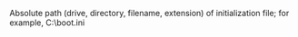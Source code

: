 Absolute path (drive, directory, filename, extension) of initialization file; for example, C:\\boot.ini
